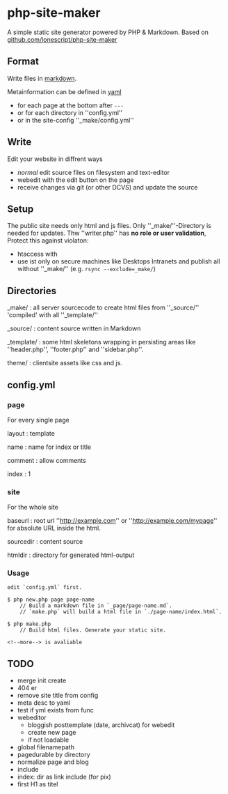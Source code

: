 php-site-maker
=====

A simple static site generator powered by PHP & Markdown. Based on [github.com/lonescript/php-site-maker](http://github.com/lonescript/php-site-maker)

## Format

Write files in [markdown](http://michelf.com/projects/php-markdown/).

Metainformation can be defined in [yaml](http://www.yaml.org/spec/1.2/spec.html)
* for each page at the bottom after `---`
* or for each directory in ''config.yml'' 
* or in the site-config ''_make/config.yml'' 

## Write

Edit your website in diffrent ways

* *normal* edit source files on filesystem and text-editor
* webedit with the edit button on the page
* receive changes via git (or other DCVS) and update the source

## Setup

The public site needs only html and js files. Only ''_make/''-Directory is needed for updates. Thw ''writer.php'' has **no role or user validation**, Protect this against violaton:

* htaccess with 
* use ist only on secure machines like Desktops Intranets and publish all without ''_make/'' (e.g. `rsync --exclude=_make/`)



## Directories

_make/
: all server sourcecode to create html files from ''_source/'' 'compiled' with all ''_template/''

_source/
: content source written in Markdown

_template/
: some html skeletons wrapping in persisting areas like ''header.php'', ''footer.php'' and ''sidebar.php''. 

theme/
: clientsite assets like css and js.

## config.yml

### page

For every single page

layout
: template

name
: name for index or title

comment
: allow comments

index
: 1


### site

For the whole site

baseurl
: root url ''http://example.com'' or ''http://example.com/mypage'' for absolute URL inside the html.

sourcedir
: content source

htmldir
: directory for generated html-output




### Usage

```
edit `config.yml` first.

$ php new.php page page-name
    // Build a markdown file in `_page/page-name.md`.
    // `make.php` will build a html file in `./page-name/index.html`.

$ php make.php
    // Build html files. Generate your static site.

<!--more--> is avaliable
```
## TODO

* merge init create
* 404 er
* remove site title from config
* meta desc to yaml
* test if yml exists from func
* webeditor
  * bloggish posttemplate (date, archivcat) for webedit
  * create new page
  * if not loadable
* global filenamepath
* pagedurable by directory
* normalize page and blog
* include
* index: dir as link include (for pix)
* first H1 as titel
